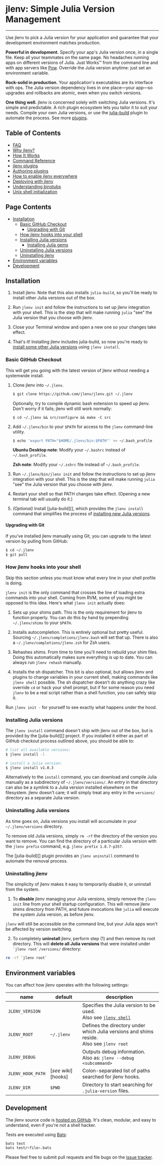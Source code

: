 # jlenv: Simple Julia Version Management

---

Use jlenv to pick a Julia version for your application and guarantee
that your development environment matches production.

**Powerful in development.** Specify your app's Julia version once,
  in a single file. Keep all your teammates on the same page. No
  headaches running apps on different versions of Julia. Just Works™
  from the command line and with app servers like [Pow](http://pow.cx).
  Override the Julia version anytime: just set an environment variable.

**Rock-solid in production.** Your application's executables are its
  interface with ops. The Julia version
  dependency lives in one place—your app—so upgrades and rollbacks are
  atomic, even when you switch versions.

**One thing well.** jlenv is concerned solely with switching Julia
  versions. It's simple and predictable. A rich plugin ecosystem lets
  you tailor it to suit your needs. Compile your own Julia versions, or
  use the [julia-build](https://github.com/jlenv/julia-build)
  plugin to automate the process.
  See more [plugins](#plugins).

## Table of Contents

* [FAQ](/faq-troubleshooting)
* [Why jlenv?](/Why-jlenv)
* [How It Works](/how-it-works)
* [Command Reference](/command-reference)
* [jlenv plugins](/plugins)
* [Authoring plugins](/authoring-plugins)
* [How to enable jlenv everywhere](/edit-path)
* [Deploying with jlenv](/deploying-jlenv)
* [Understanding binstubs](/understanding-binstubs)
* [Unix shell initialization](/unix-shell-init)

## Page Contents

* [Installation](#installation)
  * [Basic GitHub Checkout](#basic-github-checkout)
    * [Upgrading with Git](#upgrading-with-git)
  * [How jlenv hooks into your shell](#how-jlenv-hooks-into-your-shell)
  * [Installing Julia versions](#installing-julia-versions)
    * [Installing Julia gems](#installing-julia-gems)
  * [Uninstalling Julia versions](#uninstalling-julia-versions)
  * [Uninstalling jlenv](#uninstalling-jlenv)
* [Environment variables](#environment-variables)
* [Development](#development)

## Installation

1. Install jlenv.
   Note that this also installs `julia-build`, so you'll be ready to
   install other Julia versions out of the box.

2. Run `jlenv init` and follow the instructions to set up
   jlenv integration with your shell. This is the step that will make
   running `julia` "see" the Julia version that you choose with jlenv.

3. Close your Terminal window and open a new one so your changes take
   effect.

4. That's it! Installing jlenv includes julia-build, so now you're ready to
   [install some other Julia versions](#installing-julia-versions) using
   `jlenv install`.

### Basic GitHub Checkout

This will get you going with the latest version of jlenv without needing
a systemwide install.

1. Clone jlenv into `~/.jlenv`.

    ~~~ sh
    $ git clone https://github.com/jlenv/jlenv.git ~/.jlenv
    ~~~

    Optionally, try to compile dynamic bash extension to speed up jlenv. Don't
    worry if it fails; jlenv will still work normally:

    ~~~
    $ cd ~/.jlenv && src/configure && make -C src
    ~~~

2. Add `~/.jlenv/bin` to your `$PATH` for access to the `jlenv`
   command-line utility.

    ~~~ sh
    $ echo 'export PATH="$HOME/.jlenv/bin:$PATH"' >> ~/.bash_profile
    ~~~

    **Ubuntu Desktop note**: Modify your `~/.bashrc` instead of `~/.bash_profile`.

    **Zsh note**: Modify your `~/.zshrc` file instead of `~/.bash_profile`.

3. Run `~/.jlenv/bin/jlenv init` and follow the instructions to set up
   jlenv integration with your shell. This is the step that will make
   running `julia` "see" the Julia version that you choose with jlenv.

4. Restart your shell so that PATH changes take effect. (Opening a new
   terminal tab will usually do it.)

5. _(Optional)_ Install [julia-build][], which provides the
   `jlenv install` command that simplifies the process of
   [installing new Julia versions](#installing-julia-versions).

#### Upgrading with Git

If you've installed jlenv manually using Git, you can upgrade to the
latest version by pulling from GitHub:

```sh
$ cd ~/.jlenv
$ git pull
```

### How jlenv hooks into your shell

Skip this section unless you must know what every line in your shell
profile is doing.

`jlenv init` is the only command that crosses the line of loading
extra commands into your shell. Coming from RVM, some of you might be
opposed to this idea. Here's what `jlenv init` actually does:

1. Sets up your shims path. This is the only requirement for jlenv to
   function properly. You can do this by hand by prepending
   `~/.jlenv/shims` to your `$PATH`.

2. Installs autocompletion. This is entirely optional but pretty
   useful. Sourcing `~/.jlenv/completions/jlenv.bash` will set that
   up. There is also a `~/.jlenv/completions/jlenv.zsh` for Zsh
   users.

3. Rehashes shims. From time to time you'll need to rebuild your
   shim files. Doing this automatically makes sure everything is up to
   date. You can always run `jlenv rehash` manually.

4. Installs the sh dispatcher. This bit is also optional, but allows
   jlenv and plugins to change variables in your current shell, making
   commands like `jlenv shell` possible. The sh dispatcher doesn't do
   anything crazy like override `cd` or hack your shell prompt, but if
   for some reason you need `jlenv` to be a real script rather than a
   shell function, you can safely skip it.

Run `jlenv init -` for yourself to see exactly what happens under the
hood.

### Installing Julia versions

The `jlenv install` command doesn't ship with jlenv out of the box, but
is provided by the [julia-build][] project. If you installed it either
as part of GitHub checkout process outlined above, you should be able to:

~~~ sh
# list all available versions:
$ jlenv install -l

# install a Julia version:
$ jlenv install v1.0.3
~~~

Alternatively to the `install` command, you can download and compile
Julia manually as a subdirectory of `~/.jlenv/versions/`. An entry in
that directory can also be a symlink to a Julia version installed
elsewhere on the filesystem. jlenv doesn't care; it will simply treat
any entry in the `versions/` directory as a separate Julia version.

### Uninstalling Julia versions

As time goes on, Julia versions you install will accumulate in your
`~/.jlenv/versions` directory.

To remove old Julia versions, simply `rm -rf` the directory of the
version you want to remove. You can find the directory of a particular
Julia version with the `jlenv prefix` command, e.g. `jlenv prefix
1.8.7-p357`.

The [julia-build][] plugin provides an `jlenv uninstall` command to
automate the removal process.

### Uninstalling jlenv

The simplicity of jlenv makes it easy to temporarily disable it, or
uninstall from the system.

1. To **disable** jlenv managing your Julia versions, simply remove the
  `jlenv init` line from your shell startup configuration. This will
  remove jlenv shims directory from PATH, and future invocations like
  `julia` will execute the system Julia version, as before jlenv.

  `jlenv` will still be accessible on the command line, but your Julia
  apps won't be affected by version switching.

2. To completely **uninstall** jlenv, perform step (1) and then remove
   its root directory. This will **delete all Julia versions** that were
   installed under `` `jlenv root`/versions/ `` directory:
  
  ```bash
  rm -rf `jlenv root`
  ```

## Environment variables

You can affect how jlenv operates with the following settings:

name | default | description
-----|---------|------------
`JLENV_VERSION` | | Specifies the Julia version to be used.<br>Also see [`jlenv shell`](#jlenv-shell)
`JLENV_ROOT` | `~/.jlenv` | Defines the directory under which Julia versions and shims reside.<br>Also see `jlenv root`
`JLENV_DEBUG` | | Outputs debug information.<br>Also as: `jlenv --debug <subcommand>`
`JLENV_HOOK_PATH` | [_see wiki_][hooks] | Colon-separated list of paths searched for jlenv hooks.
`JLENV_DIR` | `$PWD` | Directory to start searching for `.julia-version` files.

## Development

The jlenv source code is [hosted on
GitHub](https://github.com/jlenv/jlenv). It's clean, modular,
and easy to understand, even if you're not a shell hacker.

Tests are executed using [Bats](https://github.com/jlenv/bats):

```bash
bats test
bats test/<file>.bats
```

Please feel free to submit pull requests and file bugs on the [issue tracker](https://github.com/jlenv/jlenv/issues).
